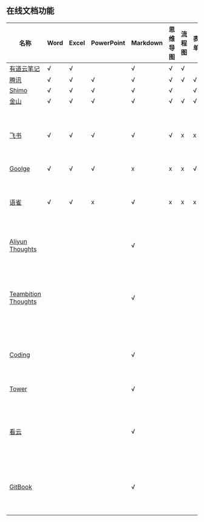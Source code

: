 ## 在线文档功能

| 名称                                                   | Word | Excel | PowerPoint | Markdown | 思维导图 | 流程图 | 表单 | 白板(画板) | 备注              |
| ------------------------------------------------------ | ---- | ----- | :--------- | :------- | :------- | :----- | :--- | :--------- | :---------------- |
| [有道云笔记](https://note.youdao.com)                  | √    | √     |            | √        | √        | √      |      | √          |                   |
| [腾讯](https://docs.qq.com)                            | √    | √     | √          | √        | √        | √      | √    | x          |                   |
| [Shimo](https://shimo.im)                              | √    | √     | √          | √        | √        |        | √    | √          |                   |
| [金山](https://www.kdocs.cn)                           | √    | √     | √          | √        | √        | √      | √    | x          |                   |
| [飞书](https://feishu.cn)                              | √    | √     | √          | √        | √        | x      | x    | x          | 字节跳动旗下      |
| [Goolge](https://docs.google.com)                      | √    | √     | √          | x        | x        | x      | √    | x          |                   |
| [语雀](https://www.yuque.com)                          | √    | √     | x          | √        | x        | x      | x    | √          | 蚂蚁金服旗下      |
| [Aliyun Thoughts](https://thoughts.aliyun.com)         |      |       |            | √        |          |        |      |            | 知识库            |
| [Teambition Thoughts](https://thoughts.teambition.com) |      |       |            | √        |          |        |      |            | 知识库 阿里云旗下 |
| [Coding](https://coding.net)                           |      |       |            | √        |          |        |      |            | 腾讯旗下          |
| [Tower](https://tower.im)                              |      |       |            | √        |          |        |      |            | 知识库            |
| [看云](https://www.kancloud.cn)                        |      |       |            | √        |          |        |      |            | 知识库 支持 Git   |
| [GitBook](https://www.gitbook.com)                     |      |       |            | √        |          |        |      |            | 知识库 支持 Git   |